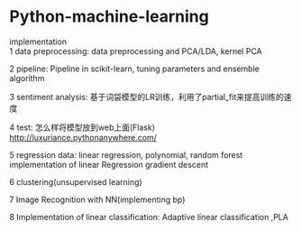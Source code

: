 # Python-machine-learning
implementation  
1 data preprocessing: data preprocessing and PCA/LDA, kernel PCA  

2 pipeline: Pipeline in scikit-learn, tuning parameters and ensemble algorithm  

3 sentiment analysis: 基于词袋模型的LR训练，利用了partial_fit来提高训练的速度  

4 test: 怎么样将模型放到web上面(Flask) http://luxuriance.pythonanywhere.com/ 


5  regression data: linear regression, polynomial, random forest  
   implementation of linear Regression gradient descent  
   
6 clustering(unsupervised learning)  

7 Image Recognition with NN(implementing bp)  

8 Implementation of linear classification: Adaptive linear classification ,PLA
